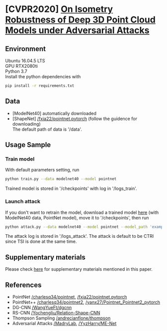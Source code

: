 # [CVPR2020] [On Isometry Robustness of Deep 3D Point Cloud Models under Adversarial Attacks](https://arxiv.org/abs/2002.12222)
## Environment
Ubuntu 16.04.5 LTS  
GPU RTX2080ti  
Python 3.7  
Install the python dependencies with  
```bash
pip install -r requirements.txt
```

## Data
- [ModelNet40] automatically downloaded  
- [ShapeNet] [/fxia22/pointnet.pytorch](https://github.com/fxia22/pointnet.pytorch) (follow the guidence for downloading)  
The default path of data is '/data'.  

## Usage Sample
### Train model
With default parameters setting, run 
```bash
python train.py --data modelnet40 --model pointnet
```
Trained model is stored in '/checkpoints' with log in '/logs_train'.  
### Launch attack
If you don't want to retrain the model, download a trained model [here](https://drive.google.com/file/d/1bQSIyTjVl4DAdMGQtLbySdfG8TCeMLpu/view?usp=sharing) (with ModelNet40 data, PointNet model), move it to '/checkpoints', then run
```bash
python attack.py --data modelnet40 --model pointnet --model_path 'example'
```
The attack log is stored in '/logs_attack'. The attack is default to be CTRI since TSI is done at the same time. 

## Supplementary materials
Please check [here](https://drive.google.com/open?id=1chuz8j_Io75icvLCqAHLu48epH2cgS6K) for supplementary materials mentioned in this paper.

## References
- PointNet  [/charlesq34/pointnet](https://github.com/charlesq34/pointnet), [/fxia22/pointnet.pytorch](https://github.com/fxia22/pointnet.pytorch)    
- PointNet++  [/charlesq34/pointnet2](https://github.com/charlesq34/pointnet2), [/yanx27/Pointnet_Pointnet2_pytorch](https://github.com/yanx27/Pointnet_Pointnet2_pytorch)  
- DG-CNN  [/WangYueFt/dgcnn](https://github.com/WangYueFt/dgcnn)  
- RS-CNN  [/Yochengliu/Relation-Shape-CNN](https://github.com/Yochengliu/Relation-Shape-CNN)  
- Thompson Sampling  [/andrecianflone/thompson](https://github.com/andrecianflone/thompson)  
- Adversarial Attacks [/MadryLab](https://github.com/MadryLab), [/YyzHarry/ME-Net](https://github.com/YyzHarry/ME-Net)   
